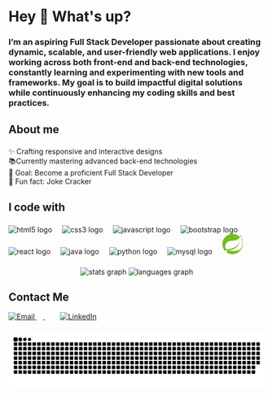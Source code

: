 <h1 align="left">Hey 👋 What's up?</h1>

###

<h3 align="left">I’m an aspiring Full Stack Developer passionate about creating dynamic, scalable, and user-friendly web applications. I enjoy working across both front-end and back-end technologies, constantly learning and experimenting with new tools and frameworks. My goal is to build impactful digital solutions while continuously enhancing my coding skills and best practices.</h3>

###

<h2 align="left">About me</h2>

###

<p align="left">✨ Crafting responsive and interactive designs<br>📚Currently mastering advanced back-end technologies<br>🎯 Goal: Become a proficient Full Stack Developer<br>🎲 Fun fact: Joke Cracker</p>

###

<h2 align="left">I code with</h2>

###

<div align="left">
  <img src="https://cdn.jsdelivr.net/gh/devicons/devicon/icons/html5/html5-original.svg" height="40" alt="html5 logo"  />
  <img width="12" />
  <img src="https://cdn.jsdelivr.net/gh/devicons/devicon/icons/css3/css3-original.svg" height="40" alt="css3 logo"  />
  <img width="12" />
  <img src="https://cdn.jsdelivr.net/gh/devicons/devicon/icons/javascript/javascript-original.svg" height="40" alt="javascript logo"  />
  <img width="12" />
  <img src="https://cdn.jsdelivr.net/gh/devicons/devicon/icons/bootstrap/bootstrap-original.svg" height="40" alt="bootstrap logo"  />
  <img width="12" />
  <img src="https://cdn.jsdelivr.net/gh/devicons/devicon/icons/react/react-original.svg" height="40" alt="react logo"  />
  <img width="12" />
  <img src="https://cdn.jsdelivr.net/gh/devicons/devicon/icons/java/java-original.svg" height="40" alt="java logo"  />
  <img width="12" />
  <img src="https://cdn.jsdelivr.net/gh/devicons/devicon/icons/python/python-original.svg" height="40" alt="python logo"  />
  <img width="12" />
  <img src="https://cdn.jsdelivr.net/gh/devicons/devicon/icons/mysql/mysql-original.svg" height="40" alt="mysql logo"  />
  <img width="12" />
  <img src="https://raw.githubusercontent.com/devicons/devicon/master/icons/spring/spring-original.svg" height="40" alt="spring boot logo"  />
</div>


###

<div align="center">
  <img src="https://github-readme-stats.vercel.app/api?username=Vikashsigh24&hide_title=false&hide_rank=false&show_icons=true&include_all_commits=true&count_private=true&disable_animations=false&theme=dracula&locale=en&hide_border=false&order=1" height="150" alt="stats graph"  />
  <img src="https://github-readme-stats.vercel.app/api/top-langs?username=Vikashsigh24&locale=en&hide_title=false&layout=compact&card_width=320&langs_count=5&theme=dracula&hide_border=false&order=2" height="150" alt="languages graph"  />
</div>

###
<h2>Contact Me</h2>
<div align="left">
  <a href="mailto:vikashsigh24@gmail.com" style="margin-right: 15px;">
    <img 
      src="https://raw.githubusercontent.com/maurodesouza/profile-readme-generator/master/src/assets/icons/social/gmail/default.svg" 
      alt="Email" 
      width="32"
    />
      <img width="12" />

  </a>
  <a href="https://www.linkedin.com/in/vikash-singh-b80209222/" style="margin-left: 15px;">
    <img 
      src="https://raw.githubusercontent.com/maurodesouza/profile-readme-generator/master/src/assets/icons/social/linkedin/default.svg" 
      alt="LinkedIn" 
      width="32"
    />
  </a>
</div>

 ###
![Snake animation](https://github.com/Vikashsigh24/README.md/raw/output/snake.svg)
